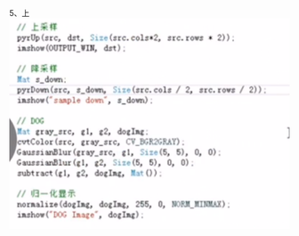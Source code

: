 5、上
![title](https://raw.githubusercontent.com/JianXiLin/gitnote-images/master/gitnote/2019/12/13/1576242727036-1576242727066.png)